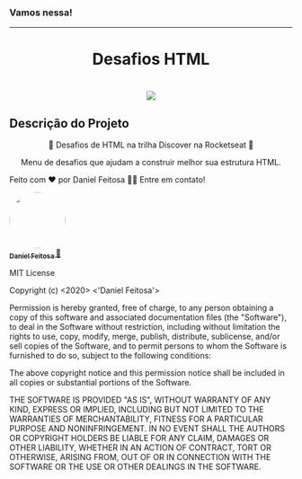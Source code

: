 ### Vamos nessa!
---
<h1 align="center">Desafios HTML</h1>

<h1 align="center"> <img src="https://avatars.githubusercontent.com/u/49321593?v=4"/> </h1>

## Descrição do Projeto
<p align="center">🚀 Desafios de HTML na trilha Discover na Rocketseat 🚀</p>

<p align="center"> Menu de desafios que ajudam a construir melhor sua estrutura HTML.</p>

Feito com ❤️ por Daniel Feitosa 👋🏽 Entre em contato!


<a href="https://github.com/danielfeitosa4">
<img style = "border-radius: 50%;" src = "https://avatars.githubusercontent.com/u/49321593?v=4" width = "100px;" alt = "" />
 <br />
 <sub> <b> Daniel Feitosa </b> </sub> </a> <a href="https://github.com/danielfeitosa4" title="Daniel"> 🚀 </a>

 MIT License

Copyright (c) <2020> <'Daniel Feitosa'>

Permission is hereby granted, free of charge, to any person obtaining a copy
of this software and associated documentation files (the "Software"), to deal
in the Software without restriction, including without limitation the rights
to use, copy, modify, merge, publish, distribute, sublicense, and/or sell
copies of the Software, and to permit persons to whom the Software is
furnished to do so, subject to the following conditions:

The above copyright notice and this permission notice shall be included in all
copies or substantial portions of the Software.

THE SOFTWARE IS PROVIDED "AS IS", WITHOUT WARRANTY OF ANY KIND, EXPRESS OR
IMPLIED, INCLUDING BUT NOT LIMITED TO THE WARRANTIES OF MERCHANTABILITY,
FITNESS FOR A PARTICULAR PURPOSE AND NONINFRINGEMENT. IN NO EVENT SHALL THE
AUTHORS OR COPYRIGHT HOLDERS BE LIABLE FOR ANY CLAIM, DAMAGES OR OTHER
LIABILITY, WHETHER IN AN ACTION OF CONTRACT, TORT OR OTHERWISE, ARISING FROM,
OUT OF OR IN CONNECTION WITH THE SOFTWARE OR THE USE OR OTHER DEALINGS IN THE
SOFTWARE.
